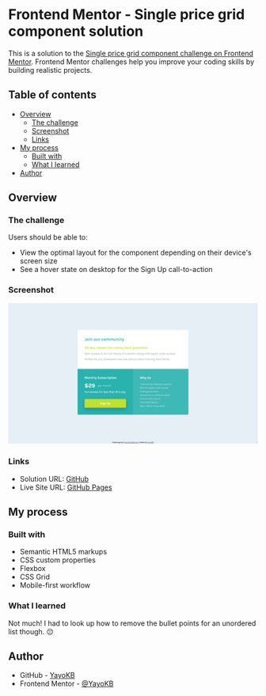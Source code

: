 # Frontend Mentor - Single price grid component solution

This is a solution to the [Single price grid component challenge on Frontend Mentor](https://www.frontendmentor.io/challenges/single-price-grid-component-5ce41129d0ff452fec5abbbc). Frontend Mentor challenges help you improve your coding skills by building realistic projects.

## Table of contents

- [Overview](#overview)
  - [The challenge](#the-challenge)
  - [Screenshot](#screenshot)
  - [Links](#links)
- [My process](#my-process)
  - [Built with](#built-with)
  - [What I learned](#what-i-learned)
- [Author](#author)

## Overview

### The challenge

Users should be able to:

- View the optimal layout for the component depending on their device's screen size
- See a hover state on desktop for the Sign Up call-to-action

### Screenshot

![](./screenshot.jpg)

### Links

- Solution URL: [GitHub](https://github.com/YayoKB/fem-single-price-grid-component)
- Live Site URL: [GitHub Pages](https://yayokb.github.io/fem-single-price-grid-component)

## My process

### Built with

- Semantic HTML5 markups
- CSS custom properties
- Flexbox
- CSS Grid
- Mobile-first workflow

### What I learned

Not much! I had to look up how to remove the bullet points for an unordered list though. 😔

## Author

- GitHub - [YayoKB](https://www.github.com/YayoKB)
- Frontend Mentor - [@YayoKB](https://www.frontendmentor.io/profile/YayoKB)
